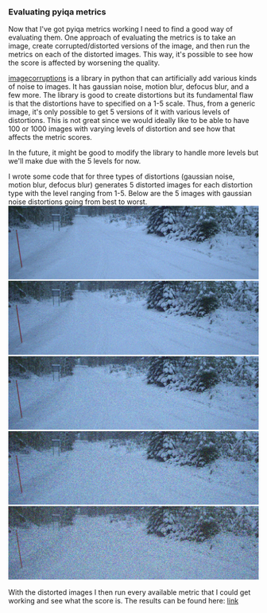 ### Evaluating pyiqa metrics

Now that I've got pyiqa metrics working I need to find a good way of evaluating them. One approach of evaluating the metrics is to take an image, create corrupted/distorted versions of the image, and then run the metrics on each of the distorted images. This way, it's possible to see how the score is affected by worsening the quality.

[imagecorruptions](https://github.com/bethgelab/imagecorruptions) is a library in python that can artificially add various kinds of noise to images. It has gaussian noise, motion blur, defocus blur, and a few more. The library is good to create distortions but its fundamental flaw is that the distortions have to specified on a 1-5 scale. Thus, from a generic image, it's only possible to get 5 versions of it with various levels of distortions. This is not great since we would ideally like to be able to have 100 or 1000 images with varying levels of distortion and see how that affects the metric scores.

In the future, it might be good to modify the library to handle more levels but we'll make due with the 5 levels for now.

I wrote some code that for three types of distortions (gaussian noise, motion blur, defocus blur) generates 5 distorted images for each distortion type with the level ranging from 1-5. Below are the 5 images with gaussian noise distortions going from best to worst.
![1.png](1.png_gaussian_noise_1.png "something")
![1.png](1.png_gaussian_noise_2.png "something")
![1.png](1.png_gaussian_noise_3.png "something")
![1.png](1.png_gaussian_noise_4.png "something")
![1.png](1.png_gaussian_noise_5.png "something")

With the distorted images I then run every available metric that I could get working and see what the score is. The results can be found here: [link](https://github.com/Stenmarken/image-quality-assessment/blob/main/test-pyiqa/corrupted/results.json)
